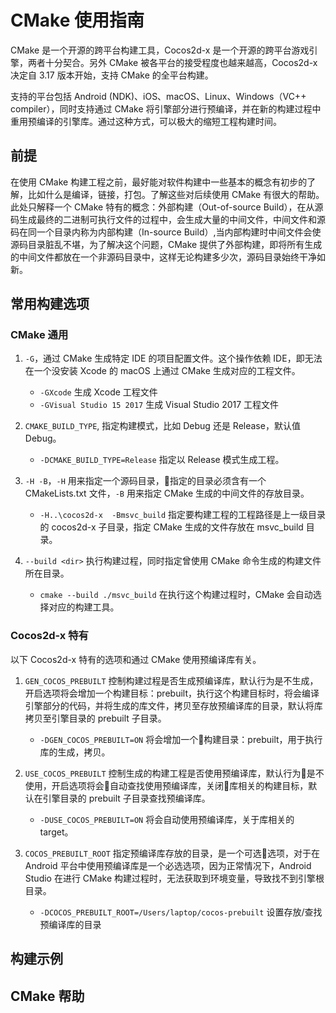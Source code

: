 # CMake 使用指南

CMake 是一个开源的跨平台构建工具，Cocos2d-x 是一个开源的跨平台游戏引擎，两者十分契合。另外 CMake 被各平台的接受程度也越来越高，Cocos2d-x 决定自 3.17 版本开始，支持 CMake 的全平台构建。

支持的平台包括 Android (NDK)、iOS、macOS、Linux、Windows（VC++ compiler），同时支持通过 CMake 将引擎部分进行预编译，并在新的构建过程中重用预编译的引擎库。通过这种方式，可以极大的缩短工程构建时间。

## 前提

在使用 CMake 构建工程之前，最好能对软件构建中一些基本的概念有初步的了解，比如什么是编译，链接，打包。了解这些对后续使用 CMake 有很大的帮助。此处只解释一个 CMake 特有的概念：外部构建（Out-of-source Build），在从源码生成最终的二进制可执行文件的过程中，会生成大量的中间文件，中间文件和源码在同一个目录内称为内部构建（In-source Build）,当内部构建时中间文件会使源码目录脏乱不堪，为了解决这个问题，CMake 提供了外部构建，即将所有生成的中间文件都放在一个非源码目录中，这样无论构建多少次，源码目录始终干净如新。

## 常用构建选项

### CMake 通用

1. `-G`，通过 CMake 生成特定 IDE 的项目配置文件。这个操作依赖 IDE，即无法在一个没安装 Xcode 的 macOS 上通过 CMake 生成对应的工程文件。

    * `-GXcode` 生成 Xcode 工程文件
    * `-GVisual Studio 15 2017` 生成 Visual Studio 2017 工程文件

1. `CMAKE_BUILD_TYPE`, 指定构建模式，比如 Debug 还是 Release，默认值 Debug。

    * `-DCMAKE_BUILD_TYPE=Release` 指定以 Release 模式生成工程。

1. `-H -B`，`-H` 用来指定一个源码目录，指定的目录必须含有一个 CMakeLists.txt 文件，`-B` 用来指定 CMake 生成的中间文件的存放目录。

    * `-H..\cocos2d-x  -Bmsvc_build` 指定要构建工程的工程路径是上一级目录的 cocos2d-x 子目录，指定 CMake 生成的文件存放在 msvc_build 目录。

1. `--build <dir>` 执行构建过程，同时指定曾使用 CMake 命令生成的构建文件所在目录。

    * `cmake --build ./msvc_build` 在执行这个构建过程时，CMake 会自动选择对应的构建工具。

### Cocos2d-x 特有

以下 Cocos2d-x 特有的选项和通过 CMake 使用预编译库有关。

1. `GEN_COCOS_PREBUILT` 控制构建过程是否生成预编译库，默认行为是不生成，开启选项将会增加一个构建目标：prebuilt，执行这个构建目标时，将会编译引擎部分的代码，并将生成的库文件，拷贝至存放预编译库的目录，默认将库拷贝至引擎目录的 prebuilt 子目录。

    * `-DGEN_COCOS_PREBUILT=ON` 将会增加一个构建目录：prebuilt，用于执行库的生成，拷贝。

1. `USE_COCOS_PREBUILT` 控制生成的构建工程是否使用预编译库，默认行为是不使用，开启选项将会自动查找使用预编译库，关闭库相关的构建目标，默认在引擎目录的 prebuilt 子目录查找预编译库。

    * `-DUSE_COCOS_PREBUILT=ON` 将会自动使用预编译库，关于库相关的 target。

1. `COCOS_PREBUILT_ROOT` 指定预编译库存放的目录，是一个可选选项，对于在 Android 平台中使用预编译库是一个必选选项，因为正常情况下，Android Studio 在进行 CMake 构建过程时，无法获取到环境变量，导致找不到引擎根目录。

    * `-DCOCOS_PREBUILT_ROOT=/Users/laptop/cocos-prebuilt` 设置存放/查找预编译库的目录


## 构建示例

## CMake 帮助